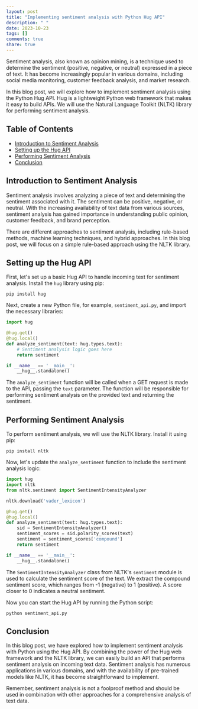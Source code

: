 ```yaml
---
layout: post
title: "Implementing sentiment analysis with Python Hug API"
description: " "
date: 2023-10-23
tags: []
comments: true
share: true
---
```


Sentiment analysis, also known as opinion mining, is a technique used to determine the sentiment (positive, negative, or neutral) expressed in a piece of text. It has become increasingly popular in various domains, including social media monitoring, customer feedback analysis, and market research.

In this blog post, we will explore how to implement sentiment analysis using the Python Hug API. Hug is a lightweight Python web framework that makes it easy to build APIs. We will use the Natural Language Toolkit (NLTK) library for performing sentiment analysis.

## Table of Contents
- [Introduction to Sentiment Analysis](#introduction-to-sentiment-analysis)
- [Setting up the Hug API](#setting-up-the-hug-api)
- [Performing Sentiment Analysis](#performing-sentiment-analysis)
- [Conclusion](#conclusion)

## Introduction to Sentiment Analysis

Sentiment analysis involves analyzing a piece of text and determining the sentiment associated with it. The sentiment can be positive, negative, or neutral. With the increasing availability of text data from various sources, sentiment analysis has gained importance in understanding public opinion, customer feedback, and brand perception.

There are different approaches to sentiment analysis, including rule-based methods, machine learning techniques, and hybrid approaches. In this blog post, we will focus on a simple rule-based approach using the NLTK library.

## Setting up the Hug API

First, let's set up a basic Hug API to handle incoming text for sentiment analysis. Install the `hug` library using pip:

```shell
pip install hug
```

Next, create a new Python file, for example, `sentiment_api.py`, and import the necessary libraries:

```python
import hug

@hug.get()
@hug.local()
def analyze_sentiment(text: hug.types.text):
    # Sentiment analysis logic goes here
    return sentiment

if __name__ == '__main__':
    __hug__.standalone()
```

The `analyze_sentiment` function will be called when a GET request is made to the API, passing the `text` parameter. The function will be responsible for performing sentiment analysis on the provided text and returning the sentiment.

## Performing Sentiment Analysis

To perform sentiment analysis, we will use the NLTK library. Install it using pip:

```shell
pip install nltk
```

Now, let's update the `analyze_sentiment` function to include the sentiment analysis logic:

```python
import hug
import nltk
from nltk.sentiment import SentimentIntensityAnalyzer

nltk.download('vader_lexicon')

@hug.get()
@hug.local()
def analyze_sentiment(text: hug.types.text):
    sid = SentimentIntensityAnalyzer()
    sentiment_scores = sid.polarity_scores(text)
    sentiment = sentiment_scores['compound']
    return sentiment

if __name__ == '__main__':
    __hug__.standalone()
```

The `SentimentIntensityAnalyzer` class from NLTK's `sentiment` module is used to calculate the sentiment score of the text. We extract the compound sentiment score, which ranges from -1 (negative) to 1 (positive). A score closer to 0 indicates a neutral sentiment.

Now you can start the Hug API by running the Python script:

```shell
python sentiment_api.py
```

## Conclusion

In this blog post, we have explored how to implement sentiment analysis with Python using the Hug API. By combining the power of the Hug web framework and the NLTK library, we can easily build an API that performs sentiment analysis on incoming text data. Sentiment analysis has numerous applications in various domains, and with the availability of pre-trained models like NLTK, it has become straightforward to implement.

Remember, sentiment analysis is not a foolproof method and should be used in combination with other approaches for a comprehensive analysis of text data.